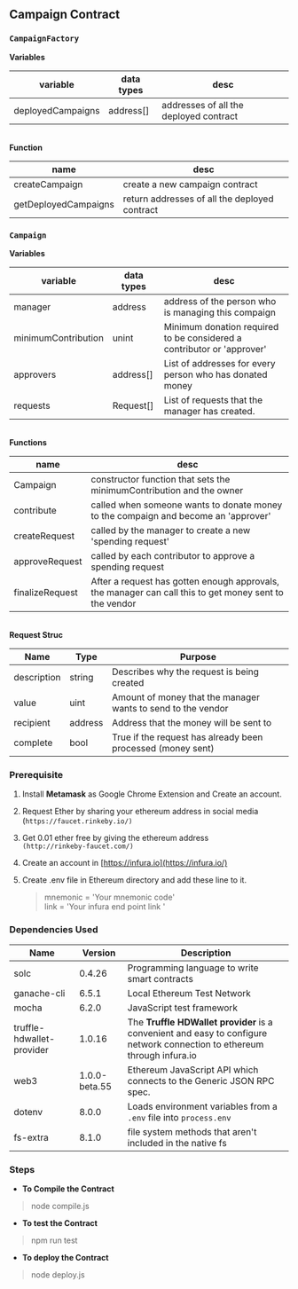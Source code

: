 ## Campaign Contract
### `CampaignFactory`

**Variables**

| variable |data types  | desc |
|--|--|--|
| deployedCampaigns| address[] | addresses of all the deployed contract|

<br> **Function**

| name| desc |
|--|--|
| createCampaign| create a new campaign contract |
|getDeployedCampaigns| return addresses of all the deployed contract|

### `Campaign`

**Variables**

|variable|data types|desc|
|--|--|--|
|manager  |address  |address of the person who is managing this compaign|
|minimumContribution|unint|Minimum donation required to be considered a contributor or 'approver' |
|approvers|address[]|List of addresses for every person who has donated money|
|requests|Request[]|List of requests that the manager has created.|

<br>**Functions**

|name| desc |
|--|--|
|Campaign  | constructor function that sets the minimumContribution and the owner |
|contribute|called when someone wants to donate money to the compaign and become an 'approver'|
|createRequest|called by the manager to create a new 'spending request'|
|approveRequest|called by each contributor to approve a spending request|
|finalizeRequest|After a request has gotten enough approvals, the manager can call this to get money sent  to the vendor|

<br>**Request Struc**

|Name  |Type  |Purpose|
|--|--|--|
| description |string  |Describes why the request is being created|
|value|uint|Amount of money that the manager wants to send to the vendor|
|recipient|address|Address that the money will be sent to|
|complete|bool|True if the request has already been processed (money sent)|

###  Prerequisite

 1. Install **Metamask** as Google Chrome Extension and Create an account.
 2.  Request Ether by sharing your ethereum address in social media <br>(`https://faucet.rinkeby.io/)`
 3. Get 0.01 ether free by giving the ethereum address <br>`(http://rinkeby-faucet.com/)`
 4. Create an account in [https://infura.io](https://infura.io/)
 5. Create .env file in Ethereum directory and add these line to it.
	 

	> mnemonic = 'Your mnemonic code' <br>
	link = 'Your infura end point link '


### Dependencies Used

| Name | Version | Description |
|--|--|--|
| solc |0.4.26 | Programming language to write smart contracts |
| ganache-cli  | 6.5.1 | Local Ethereum Test Network |
| mocha | 6.2.0 | JavaScript test framework |
|truffle-hdwallet-provider | 1.0.16 | The **Truffle HDWallet provider** is a convenient and easy to configure network connection to ethereum through infura.io |
| web3 |1.0.0-beta.55 |Ethereum JavaScript API which connects to the Generic JSON RPC spec. |
| dotenv|8.0.0 | Loads environment variables from a `.env` file into `process.env`|
| fs-extra| 8.1.0 |file system methods that aren't included in the native fs|

### Steps
 - **To Compile the Contract**
 > node compile.js
 - **To test the Contract**
 > npm run test
 - **To deploy the Contract**
 > node deploy.js